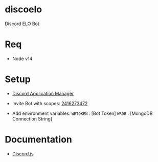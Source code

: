 # discoelo

Discord ELO Bot

# Req

- Node v14

# Setup

- [Discord Application Manager](https://discord.com/developers/applications)

- Invite Bot with scopes: [2416273472](https://discord.com/oauth2/authorize?client_id=856749429163556874&scope=bot&permissions=2416273472)

- Add environment variables:
  `WRTOKEN` : [Bot Token]
  `WRDB` : [MongoDB Connection String]

# Documentation

- [Discord.js](https://discord.js.org/#/docs/main/stable/general/welcome)
